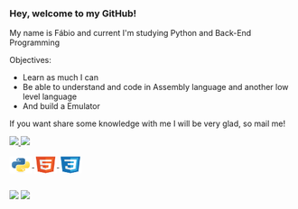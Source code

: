 ### Hey, welcome to my GitHub!
My name is Fábio and current I'm studying Python and Back-End Programming

Objectives:
- Learn as much I can
- Be able to understand and code in Assembly language and another low level language
- And build a Emulator

If you want share some knowledge with me I will be very glad, so mail me!

 <div>
  <a href="https://github.com/fabiobarkoski">
  <img height="180em" src="https://github-readme-stats.vercel.app/api?username=fabiobarkoski&show_icons=true&theme=radical&count_private=true"/>
  <img height="180em" src="https://github-readme-stats.vercel.app/api/top-langs/?username=fabiobarkoski&layout=compact&langs_count=7&theme=radical"/>
</div>
 
<div style="display: inline_block"><br>
  <img align="center" alt="Python" height="30" width="40" src="https://raw.githubusercontent.com/devicons/devicon/master/icons/python/python-original.svg">
  <img align="center" alt="RHTML" height="30" width="40" src="https://raw.githubusercontent.com/devicons/devicon/master/icons/html5/html5-original.svg">
  <img align="center" alt="CSS" height="30" width="40" src="https://raw.githubusercontent.com/devicons/devicon/master/icons/css3/css3-original.svg">
</div>
 
 ##
 
  <a href = "mailto:fabiobarkoskii@gmail.com"><img src="https://img.shields.io/badge/-Gmail-%23333?style=for-the-badge&logo=gmail&logoColor=white" target="_blank"></a>
  <a href="https://www.linkedin.com/in/fabio-barkoski/" target="_blank"><img src="https://img.shields.io/badge/-LinkedIn-%230077B5?style=for-the-badge&logo=linkedin&logoColor=white" target="_blank"></a>  
